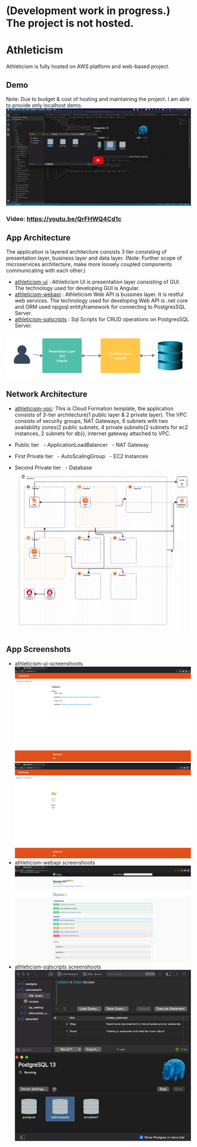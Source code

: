 # (Development work in progress.) The project is not hosted.
# Athleticism
Athleticism is fully hosted on AWS platform and web-based project.

## Demo
Note: Due to budget & cost of hosting and maintaining the project. I am able to provide only localhost demo.
[![Watch the video](https://github.com/srisaikiranreddy/athleticism/blob/main/img/athleticism-demo.png)](https://youtu.be/QrFHWQ4Cd1c)
  ### Video: https://youtu.be/QrFHWQ4Cd1c
  
## App Architecture 
The application is layered architecture consists 3 tier consisting of presentation layer, business layer and data layer. (Note: Further scope of microservices architecture, make more loosely coupled components communicating with each other.)
- [athleticism-ui](https://github.com/srisaikiranreddy/athleticism-ui.git) : Athleticism UI is presentation layer consisting of GUI. The technology used for developing GUI is Angular. 
- [athleticism-webapi](https://github.com/srisaikiranreddy/athleticism-webapi.git) : Athleticism Web API is bussines layer. It is restful web services. The technology used for developing Web API is .net core and ORM used npgsql.entityframework for connecting to PostgresSQL Server.
- [athleticism-sqlscripts](https://github.com/srisaikiranreddy/athleticism-sqlscripts.git) : Sql Scripts for CRUD operations on PostgresSQL Server. 

![app-img](https://github.com/srisaikiranreddy/athleticism/blob/main/img/app.png)


## Network Architecture
- [athleticism-vpc](https://github.com/srisaikiranreddy/athleticism/blob/main/scripts/athleticism-vpc.template): This is Cloud Formation template, the application consists of 3-tier architecture(1 public layer & 2 private layer). The VPC consists of security groups, NAT Gateways, 6 subnets with two availability zones(2 public subnets, 4 private subnets{2 subnets for ec2 instances, 2 subnets for db}), internet gateway attached to VPC. 

- Public tier
  - ApplicationLoadBalancer
  - NAT Gateway
- First Private tier
  - AutoScalingGroup
  - EC2 Instances
- Second Private tier
  - Database
![athleticism-vpc-img](https://github.com/srisaikiranreddy/athleticism/blob/main/img/athleticism-vpc.png)

## App Screenshots
  - athleticism-ui-screenshoots
    ![athleticism-ui1](https://github.com/srisaikiranreddy/athleticism/blob/main/img/athleticism-ui2.png)    
    ![athleticism-ui2](https://github.com/srisaikiranreddy/athleticism/blob/main/img/athleticism-ui3.png)
  - athleticism-webapi screenshoots
    ![athleticism-webapi](https://github.com/srisaikiranreddy/athleticism/blob/main/img/athleticism-webapi.png)    
  - athleticism-sqlscripts screenshoots
    ![athleticism-sqlscripts](https://github.com/srisaikiranreddy/athleticism/blob/main/img/postgres-db.png)
